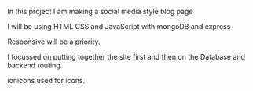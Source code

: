 In this project I am making a social media style blog page

I will be using HTML CSS and JavaScript with mongoDB and express

Responsive will be a priority.

I focussed on putting together the site first and then on the Database and backend routing.

ionicons used for icons.